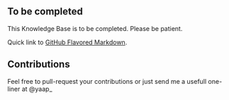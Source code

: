 ## To be completed

This Knowledge Base is to be completed. Please be patient.


Quick link to [GitHub Flavored Markdown](https://guides.github.com/features/mastering-markdown/).

## Contributions

Feel free to pull-request your contributions or just send me a usefull one-liner at @yaap_

